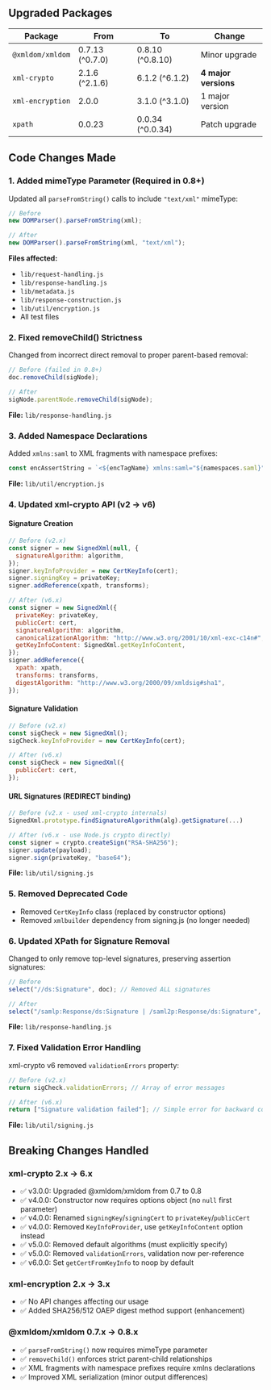 ## Upgraded Packages

| Package          | From            | To               | Change               |
| ---------------- | --------------- | ---------------- | -------------------- |
| `@xmldom/xmldom` | 0.7.13 (^0.7.0) | 0.8.10 (^0.8.10) | Minor upgrade        |
| `xml-crypto`     | 2.1.6 (^2.1.6)  | 6.1.2 (^6.1.2)   | **4 major versions** |
| `xml-encryption` | 2.0.0           | 3.1.0 (^3.1.0)   | 1 major version      |
| `xpath`          | 0.0.23          | 0.0.34 (^0.0.34) | Patch upgrade        |

## Code Changes Made

### 1. Added mimeType Parameter (Required in 0.8+)

Updated all `parseFromString()` calls to include `"text/xml"` mimeType:

```javascript
// Before
new DOMParser().parseFromString(xml);

// After
new DOMParser().parseFromString(xml, "text/xml");
```

**Files affected:**

- `lib/request-handling.js`
- `lib/response-handling.js`
- `lib/metadata.js`
- `lib/response-construction.js`
- `lib/util/encryption.js`
- All test files

### 2. Fixed removeChild() Strictness

Changed from incorrect direct removal to proper parent-based removal:

```javascript
// Before (failed in 0.8+)
doc.removeChild(sigNode);

// After
sigNode.parentNode.removeChild(sigNode);
```

**File:** `lib/response-handling.js`

### 3. Added Namespace Declarations

Added `xmlns:saml` to XML fragments with namespace prefixes:

```javascript
const encAssertString = `<${encTagName} xmlns:saml="${namespaces.saml}">${encryptedData}</${encTagName}>`;
```

**File:** `lib/util/encryption.js`

### 4. Updated xml-crypto API (v2 → v6)

#### Signature Creation

```javascript
// Before (v2.x)
const signer = new SignedXml(null, {
  signatureAlgorithm: algorithm,
});
signer.keyInfoProvider = new CertKeyInfo(cert);
signer.signingKey = privateKey;
signer.addReference(xpath, transforms);

// After (v6.x)
const signer = new SignedXml({
  privateKey: privateKey,
  publicCert: cert,
  signatureAlgorithm: algorithm,
  canonicalizationAlgorithm: "http://www.w3.org/2001/10/xml-exc-c14n#",
  getKeyInfoContent: SignedXml.getKeyInfoContent,
});
signer.addReference({
  xpath: xpath,
  transforms: transforms,
  digestAlgorithm: "http://www.w3.org/2000/09/xmldsig#sha1",
});
```

#### Signature Validation

```javascript
// Before (v2.x)
const sigCheck = new SignedXml();
sigCheck.keyInfoProvider = new CertKeyInfo(cert);

// After (v6.x)
const sigCheck = new SignedXml({
  publicCert: cert,
});
```

#### URL Signatures (REDIRECT binding)

```javascript
// Before (v2.x - used xml-crypto internals)
SignedXml.prototype.findSignatureAlgorithm(alg).getSignature(...)

// After (v6.x - use Node.js crypto directly)
const signer = crypto.createSign("RSA-SHA256");
signer.update(payload);
signer.sign(privateKey, "base64");
```

**File:** `lib/util/signing.js`

### 5. Removed Deprecated Code

- Removed `CertKeyInfo` class (replaced by constructor options)
- Removed `xmlbuilder` dependency from signing.js (no longer needed)

### 6. Updated XPath for Signature Removal

Changed to only remove top-level signatures, preserving assertion signatures:

```javascript
// Before
select("//ds:Signature", doc); // Removed ALL signatures

// After
select("/samlp:Response/ds:Signature | /saml2p:Response/ds:Signature", doc); // Only top-level
```

**File:** `lib/response-handling.js`

### 7. Fixed Validation Error Handling

xml-crypto v6 removed `validationErrors` property:

```javascript
// Before (v2.x)
return sigCheck.validationErrors; // Array of error messages

// After (v6.x)
return ["Signature validation failed"]; // Simple error for backward compat
```

**File:** `lib/util/signing.js`

## Breaking Changes Handled

### xml-crypto 2.x → 6.x

- ✅ v3.0.0: Upgraded @xmldom/xmldom from 0.7 to 0.8
- ✅ v4.0.0: Constructor now requires options object (no `null` first parameter)
- ✅ v4.0.0: Renamed `signingKey`/`signingCert` to `privateKey`/`publicCert`
- ✅ v4.0.0: Removed `KeyInfoProvider`, use `getKeyInfoContent` option instead
- ✅ v5.0.0: Removed default algorithms (must explicitly specify)
- ✅ v5.0.0: Removed `validationErrors`, validation now per-reference
- ✅ v6.0.0: Set `getCertFromKeyInfo` to noop by default

### xml-encryption 2.x → 3.x

- ✅ No API changes affecting our usage
- ✅ Added SHA256/512 OAEP digest method support (enhancement)

### @xmldom/xmldom 0.7.x → 0.8.x

- ✅ `parseFromString()` now requires mimeType parameter
- ✅ `removeChild()` enforces strict parent-child relationships
- ✅ XML fragments with namespace prefixes require xmlns declarations
- ✅ Improved XML serialization (minor output differences)
